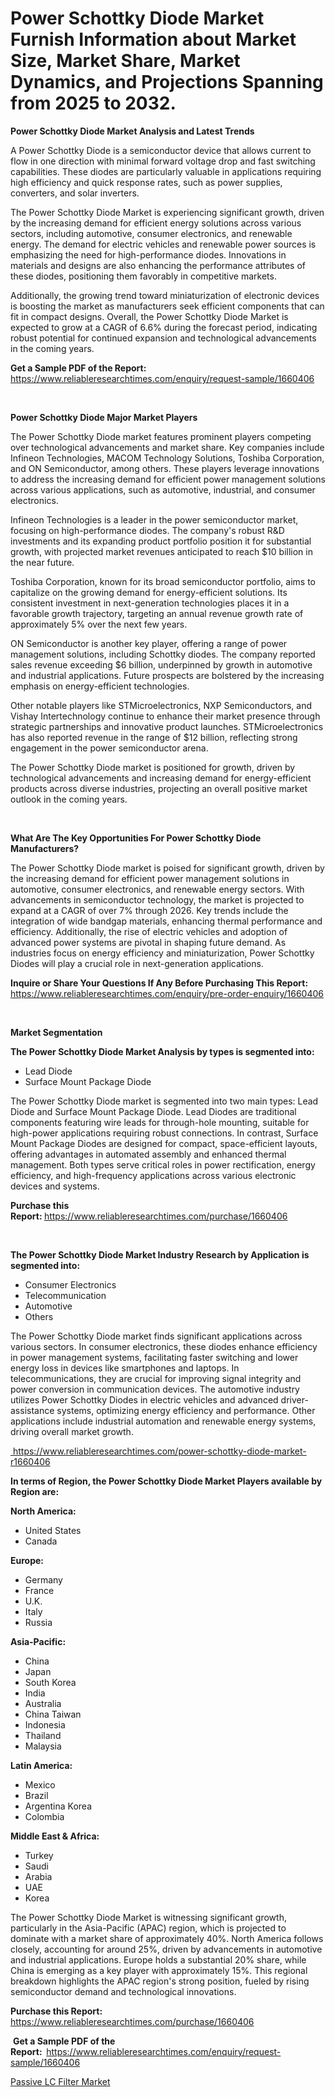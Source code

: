 <p><h1>Power Schottky Diode Market Furnish Information about Market Size, Market Share, Market Dynamics, and Projections Spanning from 2025 to 2032.</h1></p><p><strong>Power Schottky Diode Market Analysis and Latest Trends</strong></p>
<p><p>A Power Schottky Diode is a semiconductor device that allows current to flow in one direction with minimal forward voltage drop and fast switching capabilities. These diodes are particularly valuable in applications requiring high efficiency and quick response rates, such as power supplies, converters, and solar inverters.</p><p>The Power Schottky Diode Market is experiencing significant growth, driven by the increasing demand for efficient energy solutions across various sectors, including automotive, consumer electronics, and renewable energy. The demand for electric vehicles and renewable power sources is emphasizing the need for high-performance diodes. Innovations in materials and designs are also enhancing the performance attributes of these diodes, positioning them favorably in competitive markets.</p><p>Additionally, the growing trend toward miniaturization of electronic devices is boosting the market as manufacturers seek efficient components that can fit in compact designs. Overall, the Power Schottky Diode Market is expected to grow at a CAGR of 6.6% during the forecast period, indicating robust potential for continued expansion and technological advancements in the coming years.</p></p>
<p><strong>Get a Sample PDF of the Report:&nbsp;</strong> <a href="https://www.reliableresearchtimes.com/enquiry/request-sample/1660406?utm_campaign=3444&utm_medium=2&utm_source=Github&utm_content=ia&utm_term=06042025&utm_id=power-schottky-diode">https://www.reliableresearchtimes.com/enquiry/request-sample/1660406</a></p>
<p>&nbsp;</p>
<p><strong>Power Schottky Diode Major Market Players</strong></p>
<p><p>The Power Schottky Diode market features prominent players competing over technological advancements and market share. Key companies include Infineon Technologies, MACOM Technology Solutions, Toshiba Corporation, and ON Semiconductor, among others. These players leverage innovations to address the increasing demand for efficient power management solutions across various applications, such as automotive, industrial, and consumer electronics.</p><p>Infineon Technologies is a leader in the power semiconductor market, focusing on high-performance diodes. The company's robust R&D investments and its expanding product portfolio position it for substantial growth, with projected market revenues anticipated to reach $10 billion in the near future.</p><p>Toshiba Corporation, known for its broad semiconductor portfolio, aims to capitalize on the growing demand for energy-efficient solutions. Its consistent investment in next-generation technologies places it in a favorable growth trajectory, targeting an annual revenue growth rate of approximately 5% over the next few years.</p><p>ON Semiconductor is another key player, offering a range of power management solutions, including Schottky diodes. The company reported sales revenue exceeding $6 billion, underpinned by growth in automotive and industrial applications. Future prospects are bolstered by the increasing emphasis on energy-efficient technologies.</p><p>Other notable players like STMicroelectronics, NXP Semiconductors, and Vishay Intertechnology continue to enhance their market presence through strategic partnerships and innovative product launches. STMicroelectronics has also reported revenue in the range of $12 billion, reflecting strong engagement in the power semiconductor arena.</p><p>The Power Schottky Diode market is positioned for growth, driven by technological advancements and increasing demand for energy-efficient products across diverse industries, projecting an overall positive market outlook in the coming years.</p></p>
<p>&nbsp;</p>
<p><strong>What Are The Key Opportunities For Power Schottky Diode Manufacturers?</strong></p>
<p><p>The Power Schottky Diode market is poised for significant growth, driven by the increasing demand for efficient power management solutions in automotive, consumer electronics, and renewable energy sectors. With advancements in semiconductor technology, the market is projected to expand at a CAGR of over 7% through 2026. Key trends include the integration of wide bandgap materials, enhancing thermal performance and efficiency. Additionally, the rise of electric vehicles and adoption of advanced power systems are pivotal in shaping future demand. As industries focus on energy efficiency and miniaturization, Power Schottky Diodes will play a crucial role in next-generation applications.</p></p>
<p><strong>Inquire or Share Your Questions If Any Before Purchasing This Report:</strong> <a href="https://www.reliableresearchtimes.com/enquiry/pre-order-enquiry/1660406?utm_campaign=3444&utm_medium=2&utm_source=Github&utm_content=ia&utm_term=06042025&utm_id=power-schottky-diode">https://www.reliableresearchtimes.com/enquiry/pre-order-enquiry/1660406</a></p>
<p>&nbsp;</p>
<p><strong>Market Segmentation</strong></p>
<p><strong>The Power Schottky Diode Market Analysis by types is segmented into:</strong></p>
<p><ul><li>Lead Diode</li><li>Surface Mount Package Diode</li></ul></p>
<p><p>The Power Schottky Diode market is segmented into two main types: Lead Diode and Surface Mount Package Diode. Lead Diodes are traditional components featuring wire leads for through-hole mounting, suitable for high-power applications requiring robust connections. In contrast, Surface Mount Package Diodes are designed for compact, space-efficient layouts, offering advantages in automated assembly and enhanced thermal management. Both types serve critical roles in power rectification, energy efficiency, and high-frequency applications across various electronic devices and systems.</p></p>
<p><strong>Purchase this Report:&nbsp;</strong><a href="https://www.reliableresearchtimes.com/purchase/1660406?utm_campaign=3444&utm_medium=2&utm_source=Github&utm_content=ia&utm_term=06042025&utm_id=power-schottky-diode">https://www.reliableresearchtimes.com/purchase/1660406</a></p>
<p>&nbsp;</p>
<p><strong>The Power Schottky Diode Market Industry Research by Application is segmented into:</strong></p>
<p><ul><li>Consumer Electronics</li><li>Telecommunication</li><li>Automotive</li><li>Others</li></ul></p>
<p><p>The Power Schottky Diode market finds significant applications across various sectors. In consumer electronics, these diodes enhance efficiency in power management systems, facilitating faster switching and lower energy loss in devices like smartphones and laptops. In telecommunications, they are crucial for improving signal integrity and power conversion in communication devices. The automotive industry utilizes Power Schottky Diodes in electric vehicles and advanced driver-assistance systems, optimizing energy efficiency and performance. Other applications include industrial automation and renewable energy systems, driving overall market growth.</p></p>
<p><a href="https://www.reliableresearchtimes.com/power-schottky-diode-market-r1660406?utm_campaign=3444&utm_medium=2&utm_source=Github&utm_content=ia&utm_term=06042025&utm_id=power-schottky-diode">&nbsp;https://www.reliableresearchtimes.com/power-schottky-diode-market-r1660406</a></p>
<p><strong>In terms of Region, the Power Schottky Diode Market Players available by Region are:</strong></p>
<p>
    <p> <strong> North America: </strong>
        <ul>
            <li>United States</li>
            <li>Canada</li>
        </ul>
        </p> 
    <p> <strong> Europe: </strong>
        <ul>
            <li>Germany</li>
            <li>France</li>
            <li>U.K.</li>
            <li>Italy</li>
            <li>Russia</li>
        </ul>
        </p> 
    <p> <strong> Asia-Pacific: </strong>
        <ul>
            <li>China</li>
            <li>Japan</li>
            <li>South Korea</li>
            <li>India</li>
            <li>Australia</li>
            <li>China Taiwan</li>
            <li>Indonesia</li>
            <li>Thailand</li>
            <li>Malaysia</li>
        </ul>
        </p> 
    <p> <strong> Latin America: </strong>
        <ul>
            <li>Mexico</li>
            <li>Brazil</li>
            <li>Argentina Korea</li>
            <li>Colombia</li>
        </ul>
        </p> 
    <p> <strong> Middle East & Africa: </strong>
        <ul>
            <li>Turkey</li>
            <li>Saudi</li>
            <li>Arabia</li>
            <li>UAE</li>
            <li>Korea</li>
        </ul>
    </p>
    </p>
<p><p>The Power Schottky Diode Market is witnessing significant growth, particularly in the Asia-Pacific (APAC) region, which is projected to dominate with a market share of approximately 40%. North America follows closely, accounting for around 25%, driven by advancements in automotive and industrial applications. Europe holds a substantial 20% share, while China is emerging as a key player with approximately 15%. This regional breakdown highlights the APAC region's strong position, fueled by rising semiconductor demand and technological innovations.</p></p>
<p><strong>Purchase this Report: </strong><a href="https://www.reliableresearchtimes.com/purchase/1660406?utm_campaign=3444&utm_medium=2&utm_source=Github&utm_content=ia&utm_term=06042025&utm_id=power-schottky-diode">https://www.reliableresearchtimes.com/purchase/1660406</a></p>
<p>&nbsp;<strong>Get a Sample PDF of the Report:&nbsp;&nbsp;</strong><a href="https://www.reliableresearchtimes.com/enquiry/request-sample/1660406?utm_campaign=3444&utm_medium=2&utm_source=Github&utm_content=ia&utm_term=06042025&utm_id=power-schottky-diode">https://www.reliableresearchtimes.com/enquiry/request-sample/1660406</a></p>
<p><strong></strong></p>
<p><p><a href="https://github.com/popoialraih3/Market-Research-Report-List-1/blob/main/passive-lc-filter-market.md?utm_campaign=3444&utm_medium=2&utm_source=Github&utm_content=ia&utm_term=06042025&utm_id=power-schottky-diode">Passive LC Filter Market</a></p></p>